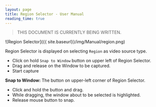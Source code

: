 ```yaml
---
layout: page
title: Region Selector - User Manual
reading_time: true
---
```


> THIS DOCUMENT IS CURRENTLY BEING WRITTEN.

![Region Selector]({{ site.baseurl}}/img/Manual/region.png)

Region Selector is displayed on selecting `Region` as video source type.

- Click on hold `Snap to Window` button on upper left of Region Selector.
- Drag and release on the Window to be captured.
- Start capture

**Snap to Window:** The button on upper-left corner of Region Selector.
- Click and hold the button and drag.
- While dragging, the window about to be selected is highlighted.
- Release mouse button to snap.